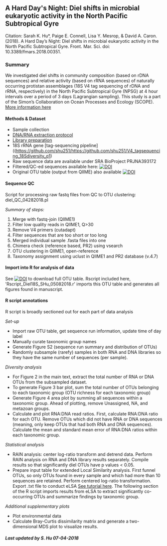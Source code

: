 ## A Hard Day's Night: Diel shifts in microbial eukaryotic activity in the North Pacific Subtropical Gyre

Citation: Sarah K. Hu*, Paige E. Connell, Lisa Y. Mesrop, & David A. Caron. (2018). A Hard Day’s Night: Diel shifts in microbial eukaryotic activity in the North Pacific Subtropical Gyre. Front. Mar. Sci. doi: 10.3389/fmars.2018.00351.

### Summary
We investigated diel shifts in community composition (based on rDNA sequences) and relative activity (based on rRNA sequences) of naturally occurring protistan assemblages (18S V4 tag sequencing of rDNA and rRNA, respectively) in the North Pacific Subtropical Gyre (NPSG) at 4 hour intervals over a period of 3 days (Lagrangian sampling).
This study is a part of the Simon’s Collaboration on Ocean Processes and Ecology (SCOPE). [More information here](http://scope.soest.hawaii.edu/)

#### Methods & Dataset
* Sample collection
* [DNA/RNA extraction protocol](https://www.protocols.io/view/rna-and-optional-dna-extraction-from-environmental-hk3b4yn)
* [Library preparation](https://www.protocols.io/view/18s-v4-tag-sequencing-pcr-amplification-and-librar-hdmb246)
* 18S rRNA gene [tag-sequencing pipeline]((https://github.com/shu251/https://github.com/shu251/V4_tagsequencing_18Sdiversity_q1)
* Raw sequence data are available under SRA BioProject PRJNA393172
* Filtered/QC-ed sequences available here:  [![DOI](https://zenodo.org/badge/DOI/10.5281/zenodo.846380.svg)](https://doi.org/10.5281/zenodo.1243295)
* Original OTU table (output from QIIME) also available [![DOI](https://zenodo.org/badge/DOI/10.5281/zenodo.846380.svg)](https://doi.org/10.5281/zenodo.1243295)

#### Sequence QC
Script for processing raw fastq files from QC to OTU clustering: diel_QC_04282018.pl

*Summary of steps:*
1. Merge with fastq-join (QIIME1)
2. Filter low quality reads in QIIME1, Q>30
3. Remove V4 primers (cutadapt)
4. Filter sequences that are too short or too long
5. Merged individual sample .fasta files into one
6. Chimera check (reference based, PR2) using vsearch
7. OTU clustering in QIIME1, open-reference
8. Taxonomy assignment using uclust in QIIME1 and PR2 database (v.4.7)

#### Import into R for analysis of data
See [![DOI](https://zenodo.org/badge/DOI/10.5281/zenodo.846380.svg)](https://doi.org/10.5281/zenodo.1243295) to download full OTU table.
Rscript included here, 'Rscript_Diel18S_SHu_05082018.r' imports this OTU table and generates all figures found in manuscript.

#### R script annotations
R script is broadly sectioned out for each part of data analysis


*Set-up*
* Import raw OTU table, get sequence run information, update time of day label
* Manually curate taxonomic group names
* Generate Figure S2 (sequence run summary and distribution of OTUs)
* Randomly subsample (rarefy) samples in both RNA and DNA libraries so they have the same number of sequences (per sample).

*Diversity analysis*
* For Figure 2 in the main text, extract the total number of RNA or DNA OTUs from the subsampled dataset.
* To generate Figure 3 bar plot, sum the total number of OTUs belonging to each taxonomic group (OTU richness for each taxonomic group)
* Generate Figure 4 area plot by summing all sequences within a taxonomic group. Ahead of plotting, remove Unassigned, NA, and metazoan groups.
* Calculate and plot RNA:DNA read ratios. First, calculate RNA:DNA ratio for each OTU. Remove OTUs which did not have RNA or DNA sequences (meaning, only keep OTUs that had both RNA and DNA sequences). Calculate the mean and standard mean error of RNA:DNA ratios within each taxonomic group.

*Statistical analysis*
* RAIN analysis: center log-ratio transform and detrend data. Perform RAIN analysis on RNA and DNA library results separately. Compile results so that significantly diel OTUs have p values < 0.05.
* Prepare input table for extended Local Similarity analysis. First funnel OTUs, so only OTUs found in every sample and which had more than 10 sequences are retained. Perform centered log-ratio transformation. Export .txt file to conduct eLSA [See tutorial here](https://stamps.mbl.edu/index.php/Local_Similarity_Analysis_(LSA)_Tutorial). The following section of the R script imports results from eLSA to extract significantly co-occurring OTUs and summarize findings by taxonomic group.

*Additional supplementary plots*
* Plot environmental data
* Calculate Bray-Curtis dissimilarity matrix and generate a two-dimensional MDS plot to visualize results.

##### Last updated by S. Hu 07-04-2018
